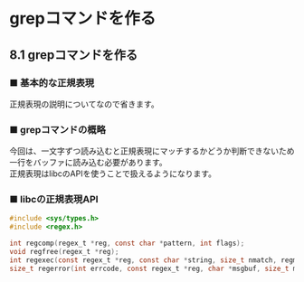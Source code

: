 # grepコマンドを作る
## 8.1 grepコマンドを作る
### ■ 基本的な正規表現
正規表現の説明についてなので省きます。
### ■ grepコマンドの概略
今回は、一文字ずつ読み込むと正規表現にマッチするかどうか判断できないため一行をバッファに読み込む必要があります。  
正規表現はlibcのAPIを使うことで扱えるようになります。

### ■ libcの正規表現API
```c
#include <sys/types.h>
#include <regex.h>

int regcomp(regex_t *reg, const char *pattern, int flags);
void regfree(regex_t *reg);
int regexec(const regex_t *reg, const char *string, size_t nmatch, regmatch_t pmatch[], int flags);
size_t regerror(int errcode, const regex_t *reg, char *msgbuf, size_t msgbuf_size);
```

